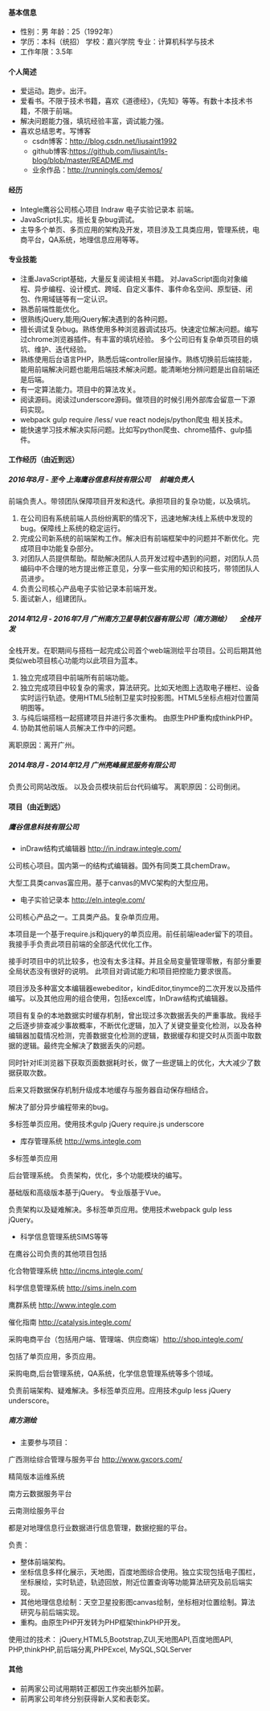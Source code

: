 #### 基本信息

 * 性别：男        年龄：25（1992年）
 * 学历：本科（统招）        学校：嘉兴学院         专业：计算机科学与技术
 * 工作年限：3.5年
 

#### 个人简述

* 爱运动。跑步。出汗。
* 爱看书。不限于技术书籍，喜欢《道德经》，《先知》等等。有数十本技术书籍，不限于前端。
* 解决问题能力强，填坑经验丰富，调试能力强。
* 喜欢总结思考。写博客
    * csdn博客：http://blog.csdn.net/liusaint1992
    * github博客:https://github.com/liusaint/ls-blog/blob/master/README.md
    * 业余作品：http://runningls.com/demos/

#### 经历
* Integle鹰谷公司核心项目 Indraw 电子实验记录本 前端。 
* JavaScript扎实。擅长复杂bug调试。
* 主导多个单页、多页应用的架构及开发，项目涉及工具类应用，管理系统，电商平台，QA系统，地理信息应用等等。

#### 专业技能

* 注重JavaScript基础，大量反复阅读相关书籍。 对JavaScript面向对象编程、异步编程、设计模式、跨域、自定义事件、事件命名空间、原型链、闭包、作用域链等有一定认识。
* 熟悉前端性能优化。
* 很熟练jQuery,能用jQuery解决遇到的各种问题。
* 擅长调试复杂bug。熟练使用多种浏览器调试技巧。快速定位解决问题。编写过chrome浏览器插件。有丰富的填坑经验。 多个公司旧有复杂单页项目的填坑、维护、迭代经验。
* 熟练使用后台语言PHP，熟悉后端controller层操作。熟练切换前后端技能，能用前端解决问题也能用后端技术解决问题。能清晰地分辨问题是出自前端还是后端。
* 有一定算法能力。项目中的算法攻关。
* 阅读源码。阅读过underscore源码。做项目的时候引用外部库会留意一下源码实现。
* webpack gulp require /less/ vue react nodejs/python爬虫 相关技术。
* 能快速学习技术解决实际问题。比如写python爬虫、chrome插件、gulp插件。



#### 工作经历（由近到远）

#####  2016年8月 - 至今  上海鹰谷信息科技有限公司 　前端负责人

前端负责人。带领团队保障项目开发和迭代。承担项目的复杂功能，以及填坑。

1. 在公司旧有系统前端人员纷纷离职的情况下，迅速地解决线上系统中发现的bug。保障线上系统的稳定运行。 
2. 完成公司新系统的前端架构工作。解决旧有前端框架中的问题并不断优化。完成项目中功能复杂部分。 
3. 对团队人员提供帮助。帮助解决团队人员开发过程中遇到的问题，对团队人员编码中不合理的地方提出修正意见，分享一些实用的知识和技巧，带领团队人员进步。 
4. 负责公司核心产品电子实验记录本前端开发。 
5. 面试新人，组建团队。


#####  2014年12月 - 2016年7月  广州南方卫星导航仪器有限公司（南方测绘） 　全栈开发

全栈开发。在职期间与搭档一起完成公司首个web端测绘平台项目。公司后期其他类似web项目核心功能均以此项目为蓝本。

1. 独立完成项目中前端所有前端功能。
2. 独立完成项目中较复杂的需求，算法研究。比如天地图上选取电子栅栏、设备实时运行轨迹。使用HTML5绘制卫星实时投影图。HTML5坐标点相对位置简明图等。
3. 与纯后端搭档一起搭建项目并进行多次重构。 由原生PHP重构成thinkPHP。
4. 协助其他前端人员解决工作中的问题。

离职原因：离开广州。

#####  2014年8月 - 2014年12月  广州亮峰展览服务有限公司  
负责公司网站改版。 以及会员模块前后台代码编写。
离职原因：公司倒闭。

#### 项目（由近到远）

##### 鹰谷信息科技有限公司

* inDraw结构式编辑器 http://in.indraw.integle.com/

公司核心项目。国内第一的结构式编辑器。国外有同类工具chemDraw。

大型工具类canvas富应用。基于canvas的MVC架构的大型应用。

* 电子实验记录本  http://eln.integle.com/

公司核心产品之一。工具类产品。复杂单页应用。

本项目是一个基于require.js和jquery的单页应用。前任前端leader留下的项目。我接手手负责此项目前端的全部迭代优化工作。 

接手时项目中的坑比较多，也没有太多注释。并且全局变量管理零散，有部分重要全局状态没有很好的说明。 此项目对调试能力和项目把控能力要求很高。

项目涉及多种富文本编辑器ewebeditor，kindEditor,tinymce的二次开发以及插件编写。以及其他应用的组合使用，包括excel库，InDraw结构式编辑器。

项目有复杂的本地数据实时缓存机制，曾出现过多次数据丢失的严重事故。我经手之后逐步排查减少事故概率，不断优化逻辑，加入了关键变量变化检测，以及各种编辑器加载情况检测，完善数据变化检测的逻辑，数据缓存和提交时从页面中取数据的逻辑。最终完全解决了数据丢失的问题。 

同时针对IE浏览器下获取页面数据耗时长，做了一些逻辑上的优化，大大减少了数据获取次数。 

后来又将数据保存机制升级成本地缓存与服务器自动保存相结合。 

解决了部分异步编程带来的bug。

多标签单页应用。使用技术gulp jQuery require.js underscore


* 库存管理系统 http://wms.integle.com

多标签单页应用

后台管理系统。 
负责架构，优化，多个功能模块的编写。

基础版和高级版本基于jQuery。 
专业版基于Vue。

负责架构以及疑难解决。多标签单页应用。使用技术webpack gulp less jQuery。

* 科学信息管理系统SIMS等等  

在鹰谷公司负责的其他项目包括

化合物管理系统 http://incms.integle.com/ 

科学信息管理系统 http://sims.ineln.com 

鹰群系统 http://www.integle.com

催化指南 http://catalysis.integle.com/ 

采购电商平台（包括用户端、管理端、供应商端）http://shop.integle.com/

包括了单页应用，多页应用。 

采购电商,后台管理系统，QA系统，化学信息管理系统等多个领域。

负责前端架构、疑难解决。多标签单页应用。应用技术gulp less jQuery underscore。



##### 南方测绘

* 主要参与项目： 

广西测绘综合管理与服务平台 http://www.gxcors.com/ 

精简版本运维系统 

南方云数据服务平台 

云南测绘服务平台

都是对地理信息行业数据进行信息管理，数据挖掘的平台。

负责： 
* 整体前端架构。 
* 坐标信息多样化展示，天地图，百度地图综合使用。独立实现包括电子围栏，坐标展绘，实时轨迹，轨迹回放，附近位置查询等功能算法研究及前后端实现。 
* 其他地理信息绘制：天空卫星投影图canvas绘制，坐标相对位置绘制。算法研究与前后端实现。 
* 重构。由原生PHP开发转为PHP框架thinkPHP开发。

使用过的技术： 
jQuery,HTML5,Bootstrap,ZUI,天地图API,百度地图API, 
PHP,thinkPHP,前后端分离,PHPExcel, 
MySQL,SQLServer


#### 其他
* 前两家公司试用期转正都因工作突出额外加薪。
* 前两家公司年终分别获得新人奖和表彰奖。





